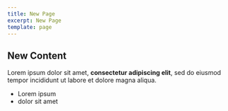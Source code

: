 ```yaml
---
title: New Page
excerpt: New Page
template: page
---
```

## New Content

Lorem ipsum dolor sit amet, **consectetur adipiscing elit**, sed do eiusmod tempor incididunt ut labore et dolore magna aliqua.

*   Lorem ipsum
*   dolor sit amet
